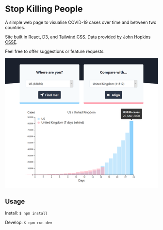 # Stop Killing People

A simple web page to visualise COVID-19 cases over time and between two countries.

Site built in [React](https://reactjs.org/), [D3](https://d3js.org/), and [Tailwind CSS](https://tailwindcss.com/). Data provided by [John Hopkins CSSE](https://github.com/CSSEGISandData/COVID-19).

Feel free to offer suggestions or feature requests.

![Screenshot](https://raw.githubusercontent.com/kangabru/stop-killing-people/readme-assets/images/screenshot.png)

## Usage

Install: `$ npm install`

Develop: `$ npm run dev`